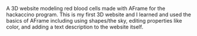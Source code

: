A 3D website modeling red blood cells made with AFrame for the hackaccino program. 
This is my first 3D website and I learned and used the basics of AFrame including using shapes/the sky, editing properties like color, and adding a text description to the website itself. 
